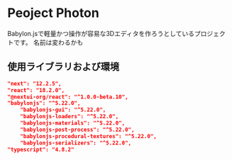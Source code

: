 # Peoject Photon

Babylon.jsで軽量かつ操作が容易な3Dエディタを作ろうとしているプロジェクトです。
名前は変わるかも

## 使用ライブラリおよび環境

```json
"next": "12.2.5",
"react": "18.2.0",
"@nextui-org/react": "^1.0.0-beta.10",
"babylonjs": "^5.22.0",
    "babylonjs-gui": "^5.22.0",
    "babylonjs-loaders": "^5.22.0",
    "babylonjs-materials": "^5.22.0",
    "babylonjs-post-process": "^5.22.0",
    "babylonjs-procedural-textures": "^5.22.0",
    "babylonjs-serializers": "^5.22.0",
"typescript": "4.8.2"
```
